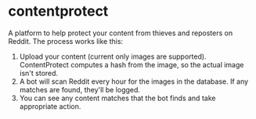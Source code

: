 # contentprotect

A platform to help protect your content from thieves and reposters on Reddit. The process works like this:

1. Upload your content (current only images are supported). ContentProtect computes a hash from the image, so the actual image isn't stored.
2. A bot will scan Reddit every hour for the images in the database. If any matches are found, they'll be logged.
3. You can see any content matches that the bot finds and take appropriate action.